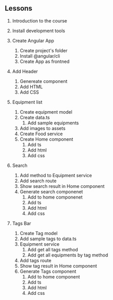 ## Lessons
1. Introduction to the course
2. Install development tools
3. Create Angular App
    1. Create project's folder
    2. Install @angular/cli
    3. Create App as frontned
4. Add Header
    1. Genereate component
    2. Add HTML
    3. Add CSS

5. Equipment list
    1. Create equipment model
    2. Create data.ts
        1. Add sample equipments
    3. Add images to assets
    4. Create Food service
    5. Create Home component
        1. Add ts
        2. Add html
        3. Add css  

6. Search
    1. Add method to Equipment service
    2. Add search route
    3. Show search result in Home component
    4. Generate search componenet
        1. Add to home componenet
        2. Add ts
        3. Add html
        4. Add css   

7. Tags Bar
    1. Create Tag model
    2. Add sample tags to data.ts
    3. Equipment service
        1. Add get all tags method
        2. Add get all equipments by tag method
    4. Add tags route
    5. Show tag result in Home component
    6. Generate Tags component
        1. Add to home component
        2. Add ts
        3. Add html
        4. Add css                    
